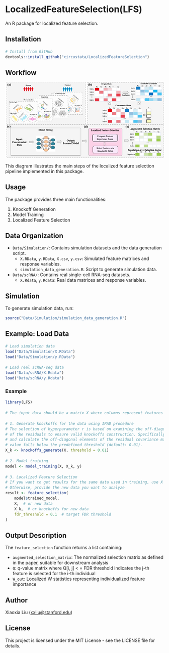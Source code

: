 # LocalizedFeatureSelection(LFS)

An R package for localized feature selection.

## Installation

```r
# Install from GitHub
devtools::install_github("circustata/LocalizedFeatureSelection")
```

## Workflow

![Localized Feature Selection Pipeline](man/figures/framework.png)

This diagram illustrates the main steps of the localized feature selection pipeline implemented in this package.

## Usage

The package provides three main functionalities:

1. Knockoff Generation
2. Model Training
3. Localized Feature Selection

## Data Organization

- `Data/Simulation/`: Contains simulation datasets and the data generation script.
  - `X.RData`, `y.RData`, `X.csv`, `y.csv`: Simulated feature matrices and response variables.
  - `simulation_data_generation.R`: Script to generate simulation data.
- `Data/scRNA/`: Contains real single-cell RNA-seq datasets.
  - `X.Rdata`, `y.Rdata`: Real data matrices and response variables.

## Simulation

To generate simulation data, run:
```r
source("Data/Simulation/simulation_data_generation.R")
```

## Example: Load Data

```r
# Load simulation data
load("Data/Simulation/X.RData")
load("Data/Simulation/y.RData")

# Load real scRNA-seq data
load("Data/scRNA/X.Rdata")
load("Data/scRNA/y.Rdata")
```

### Example


```r
library(LFS)

# The input data should be a matrix X where columns represent features and rows represent samples, along with response variable y.

# 1. Generate knockoffs for the data using IPAD procedure
# The selection of hyperparameter r is based on examining the off-diagonal elements of the covariance matrix 
# of the residuals to ensure valid knockoffs construction. Specifically, we iteratively increase r 
# and calculate the off-diagonal elements of the residual covariance matrix until their average 
# value falls below the predefined threshold (default: 0.01).
X_k <- knockoffs_generate(X, threshold = 0.01)

# 2. Model training 
model <- model_training(X, X_k, y)

# 3. Localized Feature Selection
# If you want to get results for the same data used in training, use X and X_k
# Otherwise, provide the new data you want to analyze
result <- feature_selection(
    model$trained_model,
    X,  # or new data
    X_k,  # or knockoffs for new data
    fdr_threshold = 0.1  # target FDR threshold
)
```

## Output Description

The `feature_selection` function returns a list containing:

- `augmented_selection_matrix`: The normalized selection matrix as defined in the paper, suitable for downstream analysis
- `Q`: q-value matrix where Q[i, j] < = FDR threshold indicates the j-th feature is selected for the i-th individual
- `W_out`: Localized W statistics representing individualized feature importance

## Author

Xiaoxia Liu (xxliu@stanford.edu)

## License

This project is licensed under the MIT License - see the LICENSE file for details. 
